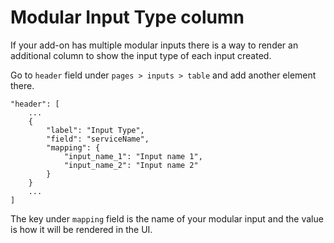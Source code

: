 # Modular Input Type column

If your add-on has multiple modular inputs there is a way to render an additional 
column to show the input type of each input created.

Go to `header` field under `pages > inputs > table` and add another element there.

```text
"header": [
    ...
    {
        "label": "Input Type",
        "field": "serviceName",
        "mapping": {
            "input_name_1": "Input name 1",
            "input_name_2": "Input name 2"
        }
    }
    ...
]
```

The key under `mapping` field is the name of your modular input and the value is
how it will be rendered in the UI.
